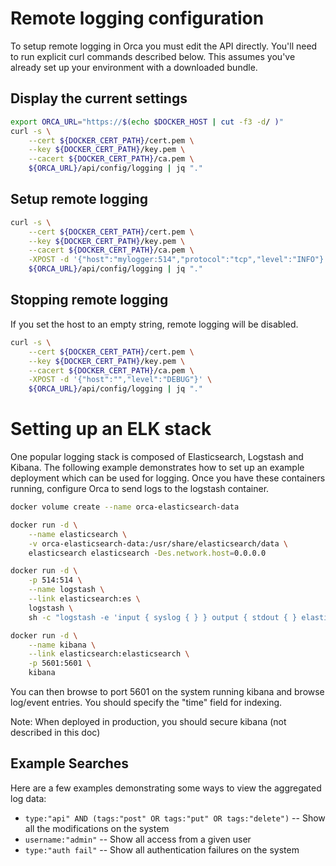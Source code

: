 # Remote logging configuration

To setup remote logging in Orca you must edit the API directly.
You'll need to run explicit curl commands described below.  This
assumes you've already set up your environment with a downloaded
bundle.

## Display the current settings
```sh
export ORCA_URL="https://$(echo $DOCKER_HOST | cut -f3 -d/ )"
curl -s \
    --cert ${DOCKER_CERT_PATH}/cert.pem \
    --key ${DOCKER_CERT_PATH}/key.pem \
    --cacert ${DOCKER_CERT_PATH}/ca.pem \
    ${ORCA_URL}/api/config/logging | jq "."
```

## Setup remote logging
```sh
curl -s \
    --cert ${DOCKER_CERT_PATH}/cert.pem \
    --key ${DOCKER_CERT_PATH}/key.pem \
    --cacert ${DOCKER_CERT_PATH}/ca.pem \
    -XPOST -d '{"host":"mylogger:514","protocol":"tcp","level":"INFO"}' \
    ${ORCA_URL}/api/config/logging | jq "."
```

## Stopping remote logging

If you set the host to an empty string, remote logging will be disabled.

```sh
curl -s \
    --cert ${DOCKER_CERT_PATH}/cert.pem \
    --key ${DOCKER_CERT_PATH}/key.pem \
    --cacert ${DOCKER_CERT_PATH}/ca.pem \
    -XPOST -d '{"host":"","level":"DEBUG"}' \
    ${ORCA_URL}/api/config/logging | jq "."
```

# Setting up an ELK stack

One popular logging stack is composed of Elasticsearch, Logstash and
Kibana.  The following example demonstrates how to set up an example
deployment which can be used for logging.  Once you have these containers
running, configure Orca to send logs to the logstash container.


```sh
docker volume create --name orca-elasticsearch-data

docker run -d \
    --name elasticsearch \
    -v orca-elasticsearch-data:/usr/share/elasticsearch/data \
    elasticsearch elasticsearch -Des.network.host=0.0.0.0

docker run -d \
    -p 514:514 \
    --name logstash \
    --link elasticsearch:es \
    logstash \
    sh -c "logstash -e 'input { syslog { } } output { stdout { } elasticsearch { hosts => [ \"es\" ] } } filter { json { source => \"message\" } }'"

docker run -d \
    --name kibana \
    --link elasticsearch:elasticsearch \
    -p 5601:5601 \
    kibana
```

You can then browse to port 5601 on the system running kibana and browse log/event entries.  You should specify the "time" field
for indexing.

Note: When deployed in production, you should secure kibana (not described in this doc)

## Example Searches

Here are a few examples demonstrating some ways to view the aggregated log data:

* `type:"api" AND (tags:"post" OR tags:"put" OR tags:"delete")` -- Show all the modifications on the system
* `username:"admin"` -- Show all access from a given user
* `type:"auth fail"` -- Show all authentication failures on the system
